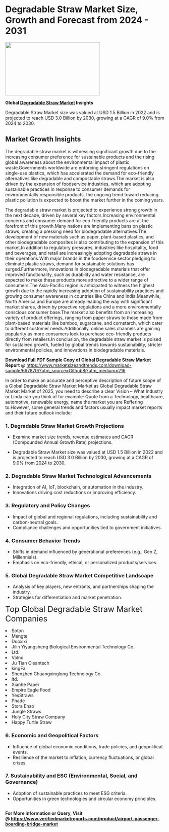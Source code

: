 <H1>Degradable Straw Market Size, Growth and Forecast from 2024 - 2031</H1><img class="aligncenter size-medium wp-image-584254" src="https://thirdeyenews.in/wp-content/uploads/2024/09/Global-Market-Research-300x168.jpeg" alt="" width="300" height="168" /><p><strong>Global&nbsp;<a href="https://www.marketsizeandtrends.com/download-sample/667870/?utm_source=Github8j?utm_medium=216">Degradable Straw Market</a> Insights</strong></p><p>Degradable Straw Market size was valued at USD 1.5 Billion in 2022 and is projected to reach USD 3.0 Billion by 2030, growing at a CAGR of 9.0% from 2024 to 2030.</p><p><h2>Market Growth Insights</h2> <p>The degradable straw market is witnessing significant growth due to the increasing consumer preference for sustainable products and the rising global awareness about the environmental impact of plastic waste.Governments worldwide are enforcing stringent regulations on single-use plastics, which has accelerated the demand for eco-friendly alternatives like degradable and compostable straws.The market is also driven by the expansion of foodservice industries, which are adopting sustainable practices in response to consumer demands for environmentally responsible products.The ongoing trend toward reducing plastic pollution is expected to boost the market further in the coming years.</p> <p>The degradable straw market is projected to experience strong growth in the next decade, driven by several key factors.Increasing environmental concerns and consumer demand for eco-friendly products are at the forefront of this growth.Many nations are implementing bans on plastic straws, creating a pressing need for biodegradable alternatives.The development of new materials such as paper, plant-based plastics, and other biodegradable composites is also contributing to the expansion of this market.In addition to regulatory pressures, industries like hospitality, food and beverages, and retail are increasingly adopting degradable straws in their operations.With major brands in the foodservice sector pledging to eliminate plastic straws, demand for sustainable solutions has surged.Furthermore, innovations in biodegradable materials that offer improved functionality, such as durability and water resistance, are expected to make these products more attractive to a wider range of consumers.The Asia-Pacific region is anticipated to witness the highest growth due to the rapidly increasing adoption of sustainability practices and growing consumer awareness in countries like China and India.Meanwhile, North America and Europe are already leading the way with significant market shares, driven by proactive regulations and a more environmentally conscious consumer base.The market also benefits from an increasing variety of product offerings, ranging from paper straws to those made from plant-based materials like bamboo, sugarcane, and cornstarch, which cater to different customer needs.Additionally, online sales channels are gaining popularity as more consumers look to purchase eco-friendly products directly from retailers.In conclusion, the degradable straw market is poised for sustained growth, fueled by global trends towards sustainability, stricter environmental policies, and innovations in biodegradable materials.<p><span class=""><strong>Download Full PDF Sample Copy of Global Degradable Straw Market Report</strong> @ <a href="https://www.marketsizeandtrends.com/download-sample/667870/?utm_source=Github8j?utm_medium=216" target="_blank">https://www.marketsizeandtrends.com/download-sample/667870/?utm_source=Github8j?utm_medium=216</a></span></p><p>In order to make an accurate and perceptive description of future scope of a Global&nbsp;Degradable Straw Market Market as Global&nbsp;Degradable Straw Market Market of 2025, you need to describe a clear Vision &ndash; What Industry or Linda can you think of for example: Quote from a Technology, healthcare, automotive, renewable energy, name the market you are Reffering to.However, some general trends and factors usually impact market reports and their future outlook include:</p><h3>1.&nbsp;<strong>Degradable Straw Market Growth Projections</strong></h3><ul><li>Examine market size trends, revenue estimates and CAGR (Compounded Annual Growth Rate) projections.</li><li><p>Degradable Straw Market size was valued at USD 1.5 Billion in 2022 and is projected to reach USD 3.0 Billion by 2030, growing at a CAGR of 9.0% from 2024 to 2030.</p></li></ul><h3>2.&nbsp;<strong>Degradable Straw Market Technological Advancements</strong></h3><ul><li>Integration of AI, IoT, blockchain, or automation in the industry.</li><li>Innovations driving cost reductions or improving efficiency.</li></ul><h3>3.&nbsp;<strong>Regulatory and Policy Changes</strong></h3><ul><li>Impact of global and regional regulations, including sustainability and carbon-neutral goals.</li><li>Compliance challenges and opportunities tied to government initiatives.</li></ul><h3>4.&nbsp;<strong>Consumer Behavior Trends</strong></h3><ul><li>Shifts in demand influenced by generational preferences (e.g., Gen Z, Millennials).</li><li>Emphasis on eco-friendly, ethical, or personalized products/services.</li></ul><h3>5.&nbsp;<strong>Global Degradable Straw Market Competitive Landscape</strong></h3><ul><li>Analysis of key players, new entrants, and partnerships shaping the industry.</li><li>Strategies for differentiation and market penetration.</li></ul><p data-pm-slice="1 1 []"><span style="color: inherit; font-family: inherit; font-size: 25px;">Top Global Degradable Straw Market Companies</span></p><div class="" data-test-id=""><p><li>Soton</li><li> Mengte</li><li> Duoxixi</li><li> Jilin Yiyangsheng Biological Environmental Technology Co.</li><li> Ltd.</li><li> Volno</li><li> Ju Tian Cleantech</li><li> kingFa</li><li> Shenzhen Chuangxinglong Technology Co.</li><li>ltd.</li><li> Xianhe Paper</li><li> Empire Eagle Food</li><li> YesStraws</li><li> Phade</li><li> Stora Enso</li><li> Jungle Straws</li><li> Holy City Straw Company</li><li> Happy Turtle Straw</li></p></div><h3>6.&nbsp;<strong>Economic and Geopolitical Factors</strong></h3><ul><li>Influence of global economic conditions, trade policies, and geopolitical events.</li><li>Resilience of the market to inflation, currency fluctuations, or global crises.</li></ul><h3>7.&nbsp;<strong>Sustainability and ESG (Environmental, Social, and Governance)</strong></h3><ul><li>Adoption of sustainable practices to meet ESG criteria.</li><li>Opportunities in green technologies and circular economy principles.</li></ul><h2><strong style="font-size: 14px;">For More Information or Query, Visit @&nbsp;</strong><a style="background-color: #ffffff; font-size: 14px;" href="https://www.marketsizeandtrends.com/report/degradable-straw-market/" target="_blank">https://www.verifiedmarketreports.com/product/airport-passenger-boarding-bridge-market</a></h2>